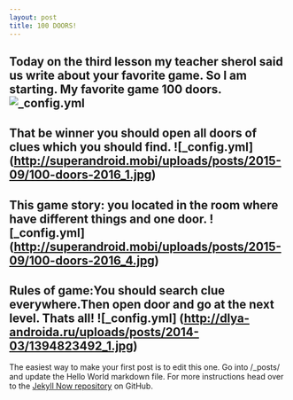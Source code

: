 ```yaml
---
layout: post
title: 100 DOORS!
---
```

Today on the third lesson my teacher sherol said us write about your favorite game. 
So I am starting. My favorite game 100 doors. 
![_config.yml](https://encrypted-tbn0.gstatic.com/images?q=tbn:ANd9GcTyEV42p_XTxToVR6UvzYzIFhkd3UnfZmrQgOX1bswLm8qbzP8EZA)
---
That be winner you should open all doors of clues which you should find.
![_config.yml] (http://superandroid.mobi/uploads/posts/2015-09/100-doors-2016_1.jpg)
---
This game story: you located in the room where have different things and one door.
![_config.yml] (http://superandroid.mobi/uploads/posts/2015-09/100-doors-2016_4.jpg)
---
Rules of game:You should search clue everywhere.Then open door and go at the next level. Thats all!
![_config.yml] (http://dlya-androida.ru/uploads/posts/2014-03/1394823492_1.jpg)
---
The easiest way to make your first post is to edit this one. Go into /_posts/ and update the Hello World markdown file. For more instructions head over to the [Jekyll Now repository](https://github.com/BAruzhan/BAruzhan.github.io) on GitHub.

